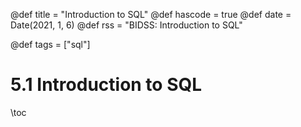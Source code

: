 @def title = "Introduction to SQL"
@def hascode = true
@def date = Date(2021, 1, 6)
@def rss = "BIDSS: Introduction to SQL"

@def tags = ["sql"]

# 5.1 Introduction to SQL

\toc

## 